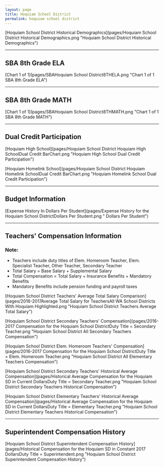 ```yaml
---
layout: page
title: Hoquiam School District
permalink: hoquiam school district
---
```



[Hoquiam School District Historical Demographics](pages/Hoquiam School District Historical Demographics.png "Hoquiam School District Historical Demographics")

___

## SBA 8th Grade ELA

[Chart 1 of 1](pages/SBAHoquiam School District8THELA.png "Chart 1 of 1 SBA 8th Grade ELA")


___

## SBA 8th Grade MATH

[Chart 1 of 1](pages/SBAHoquiam School District8THMATH.png "Chart 1 of 1 SBA 8th Grade MATH")


___

## Dual Credit Participation

[Hoquiam High School](pages/Hoquiam School District Hoquiam High SchoolDual Credit BarChart.png "Hoquiam High School Dual Credit Participation")

[Hoquiam Homelink School](pages/Hoquiam School District Hoquiam Homelink SchoolDual Credit BarChart.png "Hoquiam Homelink School Dual Credit Participation")


___

## Budget Information

[Expense History In Dollars Per Student](pages/Expense History for the Hoquiam School DistrictDollars Per Student.png " Dollars Per Student")


___

## Teachers' Compensation Information
### Note:
- Teachers include duty titles of Elem. Homeroom Teacher, Elem. Specialist Teacher, Other Teacher, Secondary Teacher
- Total Salary = Base Salary + Supplemental Salary
- Total Compensation = Total Salary + Insurance Benefits + Mandatory Benefits
- Mandatory Benefits include pension funding and payroll taxes

[Hoquiam School District Teachers' Average Total Salary Comparison](pages/2016-2017Average Total Salary for TeachersAll WA School Districts With Hoquiam Highlighted.png "Hoquiam School District Teachers Average Total Salary")

[Hoquiam School District Secondary Teachers' Compensation](pages/2016-2017 Compensation for the Hoquiam School DistrictDuty Title = Secondary Teacher.png "Hoquiam School District All Secondary Teachers Compensation")

[Hoquiam School District Elem. Homeroom Teachers' Compensation](pages/2016-2017 Compensation for the Hoquiam School DistrictDuty Title = Elem. Homeroom Teacher.png "Hoquiam School District All Elementary Teachers Compensation")

[Hoquiam School District Secondary Teachers' Historical Average Compensation](pages/Historical Average Compensation for the Hoquiam SD in Current DollarsDuty Title = Secondary Teacher.png "Hoquiam School District Secondary Teachers Historical Compensation")

[Hoquiam School District Elementary Teachers' Historical Average Compensation](pages/Historical Average Compensation for the Hoquiam SD in Current DollarsDuty Title = Elementary Teacher.png "Hoquiam School District Elementary Teachers Historical Compensation")


___

## Superintendent Compensation History

[Hoquiam School District Superintendent Compensation History](pages/Historical Compensation for the Hoquiam SD in Constant 2017 DollarsDuty Title = Superintendent.png "Hoquiam School District Superintendent Compensation History")

